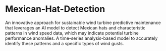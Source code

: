 # Mexican-Hat-Detection
An innovative approach for sustainable wind turbine predictive maintenance that leverages an AI model to detect Mexican hats and characteristic patterns in wind speed data, which may indicate potential turbine performance anomalies. A time-series analysis-based model to accurately identify these patterns and a specific types of wind gusts.
